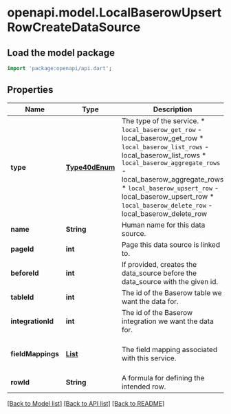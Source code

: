 # openapi.model.LocalBaserowUpsertRowCreateDataSource

## Load the model package
```dart
import 'package:openapi/api.dart';
```

## Properties
Name | Type | Description | Notes
------------ | ------------- | ------------- | -------------
**type** | [**Type40dEnum**](Type40dEnum.md) | The type of the service.  * `local_baserow_get_row` - local_baserow_get_row * `local_baserow_list_rows` - local_baserow_list_rows * `local_baserow_aggregate_rows` - local_baserow_aggregate_rows * `local_baserow_upsert_row` - local_baserow_upsert_row * `local_baserow_delete_row` - local_baserow_delete_row | [optional] 
**name** | **String** | Human name for this data source. | [optional] 
**pageId** | **int** | Page this data source is linked to. | [optional] 
**beforeId** | **int** | If provided, creates the data_source before the data_source with the given id. | [optional] 
**tableId** | **int** | The id of the Baserow table we want the data for. | [optional] 
**integrationId** | **int** | The id of the Baserow integration we want the data for. | [optional] 
**fieldMappings** | [**List<LocalBaserowTableServiceFieldMapping>**](LocalBaserowTableServiceFieldMapping.md) | The field mapping associated with this service. | [optional] [default to const []]
**rowId** | **String** | A formula for defining the intended row. | [optional] 

[[Back to Model list]](../README.md#documentation-for-models) [[Back to API list]](../README.md#documentation-for-api-endpoints) [[Back to README]](../README.md)



